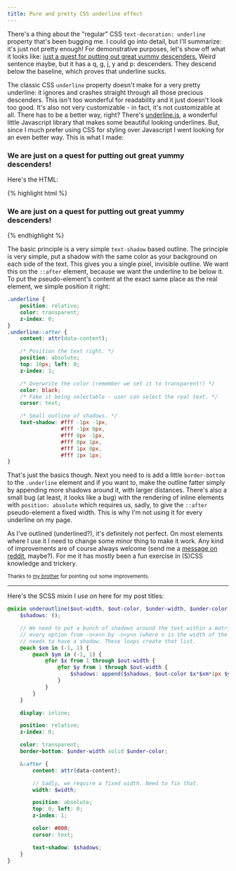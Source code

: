 ```yaml
---
title: Pure and pretty CSS underline effect
---
```


There's a thing about the "regular" CSS `text-decoration: underline` property
that's been bugging me. I could go into detail, but I'll summarize: it's just
not pretty enough! For demonstrative purposes, let's show off what it looks
like: <span style="text-decoration: underline">just a quest for putting out
great yummy descenders.</span> Weird sentence maybe, but it has a q, g, j, y
and p: descenders. They descend below the baseline, which proves that underline
sucks.

The classic CSS `underline` property doesn't make for a very pretty underline:
it ignores and crashes straight through all those precious descenders. This
isn't too wonderful for readability and it just doesn't look too good. It's
also not very customizable - in fact, it's not customizable at all. There has
to be a better way, right? There's
[underline.js](http://wentin.github.io/underlineJS/), a wonderful little
Javascript library that makes some beautiful looking underlines. But, since I
much prefer using CSS for styling over Javascript I went looking for an even
better way. This is what I made:

<h3><span data-content="We are just on a quest for putting out great yummy
descenders!" class="underline">We are just on a quest for putting out great
yummy descenders!</span></h3>

Here's the HTML:

{% highlight html %}
<h3>
  <span
   data-content="We are just on a quest for putting out great yummy descenders!"
   class="underline">
    We are just on a quest for putting out great yummy descenders!
  </span>
</h3>
{% endhighlight %}

The basic principle is a very simple `text-shadow` based outline. The principle
is very simple, put a shadow with the same color as your background on each
side of the text. This gives you a single pixel, invisible outline. We want
this on the `::after` element, because we want the underline to be below it. To
put the pseudo-element's content at the exact same place as the real element,
we simple position it right:

```css
.underline {
    position: relative;
    color: transparent;
    z-index: 0;
}
.underline::after {
    content: attr(data-content);

    /* Position the text right. */
    position: absolute;
    top: 10px; left: 0;
    z-index: 1;

    /* Overwrite the color (remember we set it to transparent!) */
    color: black;
    /* Fake it being selectable - user can select the real text. */
    cursor: text;

    /* Small outline of shadows. */
    text-shadow: #fff -1px -1px,
                 #fff -1px 0px,
                 #fff 0px -1px,
                 #fff 0px 1px,
                 #fff 1px 0px,
                 #fff 1px 1px;
}
```

That's just the basics though. Next you need to is add a little `border-bottom`
to the `.underline` element and if you want to, make the outline fatter simply
by appending more shadows around it, with larger distances. There's also a
small bug (at least, it looks like a bug) with the rendering of inline elements
with `position: absolute` which requires us, sadly, to give the `::after`
pseudo-element a fixed width. This is why I'm not using it for every underline
on my page.

As I've outlined (underlined?), it's definitely not perfect. On most elements
where I use it I need to change some minor thing to make it work. Any kind of
improvements are of course always welcome (send me a [message on
reddit](http://reddit.com/u/TotempaaltJ), maybe?). For me it has mostly been a
fun exercise in (S)CSS knowledge and trickery.

<small>Thanks to [my brother](http://github.com/HugoArts) for pointing out some
improvements.</small>

---

Here's the SCSS mixin I use on here for my post titles:

```scss
@mixin underoutline($out-width, $out-color, $under-width, $under-color, $width) {
    $shadows: ();

    // We need to put a bunch of shadows around the text within a matrix,
    // every option from -n<x<n by -n<y<n (where n is the width of the outline)
    // needs to have a shadow. These loops create that list.
    @each $xm in (-1, 1) {
        @each $ym in (-1, 1) {
            @for $x from 1 through $out-width {
                @for $y from 1 through $out-width {
                    $shadows: append($shadows, $out-color $x*$xm*1px $y*ym*1px, comma);
                }
            }
        }
    }

    display: inline;

    position: relative;
    z-index: 0;

    color: transparent;
    border-bottom: $under-width solid $under-color;

    &:after {
        content: attr(data-content);

        // Sadly, we require a fixed width. Need to fix that.
        width: $width;

        position: absolute;
        top: 0; left: 0;
        z-index: 1;

        color: #000;
        cursor: text;

        text-shadow: $shadows;
    }
}
```

